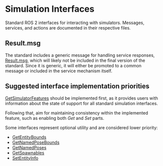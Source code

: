 # Simulation Interfaces

Standard ROS 2 interfaces for interacting with simulators. 
Messages, services, and actions are documented in their respective files.

## Result.msg

The standard includes a generic message for handling service responses, [Result.msg](msg/Result.msg),
which will likely not be included in the final version of the standard. Since it is generic, it will either be promoted to a common message or included in the
service mechanism itself. 

## Suggested interface implementation priorities

[GetSimulatorFeatures](msg/GetSimulationFeatures.msg) should be implemented first, as it provides users with information about
the state of support for all standard simulation interfaces.

Following that, aim for maintaining consistency within the implemented feature, such as enabling both
_Get_ and _Set_ parts.

Some interfaces represent optional utility and are considered lower priority:
- [GetEntityBounds](srv/GetEntityBounds.srv)
- [GetNamedPoseBounds](srv/GetNamedPoseBounds.srv)
- [GetNamedPoses](srv/GetNamedPoses.srv)
- [GetSpawnables](srv/GetSpawnables.srv)
- [SetEntityInfo](srv/SetEntityInfo.srv)